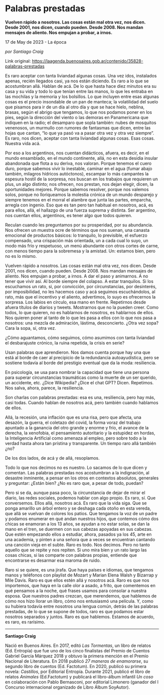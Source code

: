 # Palabras prestadas

**Vuelven rápido a nosotros. Las cosas están mal otra vez, nos dicen. Desde 2001, nos dicen, cuando pueden. Desde 2008. Nos mandan mensajes de aliento. Nos empujan a probar, a irnos.**

17 de May de 2023 - La época

_por Santiago Craig_

Link original: https://laagenda.buenosaires.gob.ar/contenido/35828-palabras-prestadas



Es raro aceptar con tanta liviandad algunas cosas. Una vez idos, instalados apenas, recién llegados casi, ya nos están diciendo. Es raro a lo que se acostumbran allá. Hablan de acá. De lo que hasta hace diez minutos era su casa y su vida y todo lo que tenían entre las manos, lo que les entraba en las mochilas y la memoria y los bolsillos. Lo que incluyen entre esas algunas cosas es el precio insondable de un pan de manteca; la volatilidad del suelo que pisamos para ir de un día al otro día y que se hace hielo, neblina, brasas, según el abrigo que tengamos, lo que nos podamos poner en los pies, según la dirección del viento o las demoras en Panamericana que indiquen en la radio; el desamparo que sopla también: nubes de mosquitos venenosos, un murmullo con rumores de fantasmas que dicen, entre las hojas que cantan, “lo que ya pasó va a pasar otra vez y otra vez siempre”. Es raro, nos dicen, aceptar con tanta liviandad algunas cosas. Esas cosas. Nuestra vida acá.




Por eso a los argentinos, nos cuentan didácticos, afuera, es decir, en el mundo ensamblado, en el mundo continente, allá, no en esta desidia insular abandonada que flota a su deriva, nos valoran. Porque tenemos el cuero duro, porque sabemos vivir lo inestable, caminar en el agua (fumar abajo también, milagros hídricos autóctonos), escampar lo más campantes la espesura hostil de la sorpresa, nos buscan en los trabajos que requieren un plus, un algo distinto; nos ofrecen, nos prestan, nos dejan elegir, dicen, la oportunidades mejores. Porque sabemos resolver, porque nos valemos solos, porque no lloriqueamos la molestia crónica de un mundo desparejo y siempre tenemos en el morral el alambre que junta las partes, emparcha, arregla con ingenio. Eso que es tan pero tan habitual en nosotros, acá, es para ellos, allá, el hallazgo de una fuerza suprema y distinta. Ser argentino, nos cuentan ellos, argentinos, es tener algo que todos quieren.




Reculan cuando les preguntamos por su prosperidad, por su abundancia. Nos ofrecen un muestra ocre de términos que nos suenan, una canasta emocional de productos básicos: lo tranquilo, lo previsible, el esfuerzo compensado, una crispación más orientada, un a cada cual lo suyo, un modo más frío y respetuoso, un menú abundante con otros cortes de carne, con menos tiempo para la sobremesa y la amistad. Un: estamos bien, pero no es lo mismo.




Vuelven rápido a nosotros. Las cosas están mal otra vez, nos dicen. Desde 2001, nos dicen, cuando pueden. Desde 2008. Nos mandan mensajes de aliento. Nos empujan a probar, a irnos. A dar el paso y animarnos. A no tener que vivir así. Al borde siempre del colapso. A estar tranquilos. Si los escuchamos un rato, si, por convicción, por circunstancias, por desinterés, por imposibilidad, no les hacemos caso y acá seguimos escuchándolos, al rato, más que el incentivo y el aliento, advertimos, lo suyo es ofrecernos la sorpresa. Los labios en círculo, esa mano en frente. Repetirnos desde afuera títulos de diarios y tweets. Mostrarnos que no la pueden creer. Como todos, lo que quieren, no es hablarnos de nosotros, es hablarnos de ellos. Nos quieren poner al tanto de lo que les pasa a ellos con lo que nos pasa a nosotros: una mezcla de admiración, lástima, desconcierto. ¿Otra vez sopa? Cara la sopa, sí, otra vez.




¿Cómo aguantamos, cómo seguimos, cómo asumimos con tanta liviandad el desbarajuste crónico, la ruina repetida, la crisis en serie?




Usan palabras que aprendieron. Nos damos cuenta porque hay una que está al borde de caer al precipicio de la redundancia autoayudística, pero se sostiene todavía al borde del prestigio eventual que da la moda: resiliencia.




En psicología, se usa para nombrar la capacidad que tiene una persona para superar circunstancias traumáticas como la muerte de un ser querido, un accidente, etc. ¿Dice Wikipedia? ¿Dice el chat GPT? Dicen. Repetimos. Nos salva, ahora, parece, la resiliencia.




Son charlas con palabras prestadas: esa es una, resiliencia, pero hay más, casi todas. Cuando hablan de nosotros acá, pero también cuando hablamos de ellos.




Allá, la recesión, una inflación que es una risa, pero que afecta, una desazón, la guerra, el coletazo del covid, la forma voraz del trabajo apuntado a la ganancia del otro grande y enorme y frío, el avance de la derecha, la xenofobia, el pensamiento autoritario y la estupidez en hordas, la Inteligencia Artificial como amenaza al empleo, pero sobre todo a la verdad hasta ahora tan prístina y transparente. Un tiempo raro allá también ¿no?




De los dos lados, de acá y de allá, resoplamos.




Todo lo que nos decimos no es nuestro. Lo sacamos de lo que dicen y comentan. Las palabras prestadas nos acostumbran a la indignación, al desastre inminente, a pensar en los otros en contextos absolutos, generales y preguntar: ¿Están bien? ¿No es raro que, a pesar de todo, puedan?




Pero si se da, aunque pasa poco, la circunstancia de dejar de mirar el diario, las redes sociales, podemos hablar con algo propio. Es raro, sí. Que conversemos. Ellos allá, nosotros acá. Es raro que la vida siga. Que se ponga amarillo un árbol entero y se deshaga cada otoño en esta vereda, que allá se vuelvan de colores los patios. Que tengamos la voz de un padre y podamos enumerar en qué andan nuestros hijos, que contemos cómo dos chicas se enamoran a los 13 años, se ayudan a no estar solas, se dan la mano en el tren, se duermen con sus cabezas apoyadas en sus cabezas. Que estén empezando ellos a estudiar, ahora, pasados ya los 45, arte en una academia, y pinten a una señora que a veces se encuentran cantando una canción vieja en el subte. Raro es todo. Nos decimos. Pero no tanto aquello que se repite y nos repiten. Si uno mira bien y un rato largo las cosas chicas, si las comparte con palabras propias, entiende que encontrarse es desarmar esa maroma de ruido.




Raro si se quiere, es una jirafa. Que haya países e idiomas, que tengamos manos y teléfonos con playlist de Mozart y Marian Elena Walsh y Bizarrap y Mile Davis. Raro es que ellos estén allá y nosotros acá. Raro es que nos importemos, que haya en la calle olor a asado, a frito, que comentemos en qué pensamos a la noche, qué frases usamos para consolar a nuestra esposa. Que nuestros padres crezcan, que merendemos, que hablemos de cómo nos hizo llorar un libro, cómo nos entusiasmó una película. Y, como su hubiera todavía entre nosotros una lengua común, detrás de las palabras prestadas, de lo que se supone de todos, raro es que podamos estar nosotros separados y juntos. Raro es que hablemos. Estamos de acuerdo, es raro, es rarísimo.




---




**Santiago Craig**




Nació en Buenos Aires. En 2017, editó *Las Tormentas*, un libro de relatos (Ed. Entropía) que fue uno de los cinco finalistas del Premio de Cuentos Gabriel García Márquez 2018 y obtuvo la primera mención en el Premio Nacional de Literatura. En 2018 publicó *27 maneras de enamorarse*, su segundo libro de cuentos (Ed. Factotum). En 2020, publicó su primera novela: *Castillos*, por Editorial Entropía. Durante 2021, publicó el libro de relatos *Animales* (Ed.Factotum) y publicará el libro-álbum infantil *Un coso* en colaboración con Pablo Bernasconi, por editorial Limonero (ganador del I Concurso internacional organizado de Libro Álbum SoyAutor).



